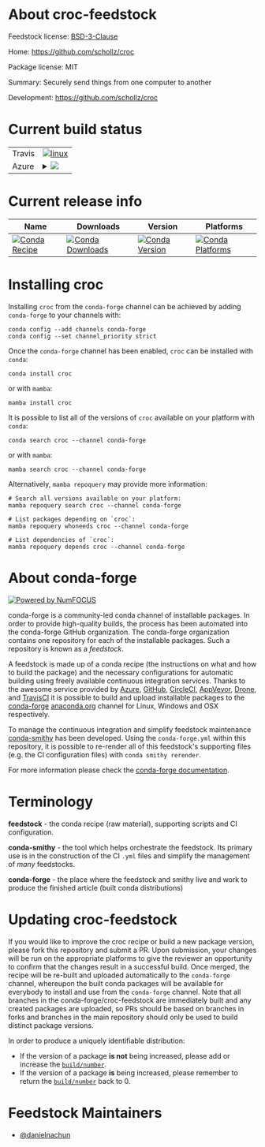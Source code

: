 About croc-feedstock
====================

Feedstock license: [BSD-3-Clause](https://github.com/conda-forge/croc-feedstock/blob/main/LICENSE.txt)

Home: https://github.com/schollz/croc

Package license: MIT

Summary: Securely send things from one computer to another

Development: https://github.com/schollz/croc

Current build status
====================


<table><tr>
    <td>Travis</td>
    <td>
      <a href="https://app.travis-ci.com/conda-forge/croc-feedstock">
        <img alt="linux" src="https://img.shields.io/travis/com/conda-forge/croc-feedstock/main.svg?label=Linux">
      </a>
    </td>
  </tr>
    
  <tr>
    <td>Azure</td>
    <td>
      <details>
        <summary>
          <a href="https://dev.azure.com/conda-forge/feedstock-builds/_build/latest?definitionId=23616&branchName=main">
            <img src="https://dev.azure.com/conda-forge/feedstock-builds/_apis/build/status/croc-feedstock?branchName=main">
          </a>
        </summary>
        <table>
          <thead><tr><th>Variant</th><th>Status</th></tr></thead>
          <tbody><tr>
              <td>linux_64</td>
              <td>
                <a href="https://dev.azure.com/conda-forge/feedstock-builds/_build/latest?definitionId=23616&branchName=main">
                  <img src="https://dev.azure.com/conda-forge/feedstock-builds/_apis/build/status/croc-feedstock?branchName=main&jobName=linux&configuration=linux%20linux_64_" alt="variant">
                </a>
              </td>
            </tr><tr>
              <td>linux_aarch64</td>
              <td>
                <a href="https://dev.azure.com/conda-forge/feedstock-builds/_build/latest?definitionId=23616&branchName=main">
                  <img src="https://dev.azure.com/conda-forge/feedstock-builds/_apis/build/status/croc-feedstock?branchName=main&jobName=linux&configuration=linux%20linux_aarch64_" alt="variant">
                </a>
              </td>
            </tr><tr>
              <td>linux_ppc64le</td>
              <td>
                <a href="https://dev.azure.com/conda-forge/feedstock-builds/_build/latest?definitionId=23616&branchName=main">
                  <img src="https://dev.azure.com/conda-forge/feedstock-builds/_apis/build/status/croc-feedstock?branchName=main&jobName=linux&configuration=linux%20linux_ppc64le_" alt="variant">
                </a>
              </td>
            </tr><tr>
              <td>osx_64</td>
              <td>
                <a href="https://dev.azure.com/conda-forge/feedstock-builds/_build/latest?definitionId=23616&branchName=main">
                  <img src="https://dev.azure.com/conda-forge/feedstock-builds/_apis/build/status/croc-feedstock?branchName=main&jobName=osx&configuration=osx%20osx_64_" alt="variant">
                </a>
              </td>
            </tr><tr>
              <td>osx_arm64</td>
              <td>
                <a href="https://dev.azure.com/conda-forge/feedstock-builds/_build/latest?definitionId=23616&branchName=main">
                  <img src="https://dev.azure.com/conda-forge/feedstock-builds/_apis/build/status/croc-feedstock?branchName=main&jobName=osx&configuration=osx%20osx_arm64_" alt="variant">
                </a>
              </td>
            </tr><tr>
              <td>win_64</td>
              <td>
                <a href="https://dev.azure.com/conda-forge/feedstock-builds/_build/latest?definitionId=23616&branchName=main">
                  <img src="https://dev.azure.com/conda-forge/feedstock-builds/_apis/build/status/croc-feedstock?branchName=main&jobName=win&configuration=win%20win_64_" alt="variant">
                </a>
              </td>
            </tr>
          </tbody>
        </table>
      </details>
    </td>
  </tr>
</table>

Current release info
====================

| Name | Downloads | Version | Platforms |
| --- | --- | --- | --- |
| [![Conda Recipe](https://img.shields.io/badge/recipe-croc-green.svg)](https://anaconda.org/conda-forge/croc) | [![Conda Downloads](https://img.shields.io/conda/dn/conda-forge/croc.svg)](https://anaconda.org/conda-forge/croc) | [![Conda Version](https://img.shields.io/conda/vn/conda-forge/croc.svg)](https://anaconda.org/conda-forge/croc) | [![Conda Platforms](https://img.shields.io/conda/pn/conda-forge/croc.svg)](https://anaconda.org/conda-forge/croc) |

Installing croc
===============

Installing `croc` from the `conda-forge` channel can be achieved by adding `conda-forge` to your channels with:

```
conda config --add channels conda-forge
conda config --set channel_priority strict
```

Once the `conda-forge` channel has been enabled, `croc` can be installed with `conda`:

```
conda install croc
```

or with `mamba`:

```
mamba install croc
```

It is possible to list all of the versions of `croc` available on your platform with `conda`:

```
conda search croc --channel conda-forge
```

or with `mamba`:

```
mamba search croc --channel conda-forge
```

Alternatively, `mamba repoquery` may provide more information:

```
# Search all versions available on your platform:
mamba repoquery search croc --channel conda-forge

# List packages depending on `croc`:
mamba repoquery whoneeds croc --channel conda-forge

# List dependencies of `croc`:
mamba repoquery depends croc --channel conda-forge
```


About conda-forge
=================

[![Powered by
NumFOCUS](https://img.shields.io/badge/powered%20by-NumFOCUS-orange.svg?style=flat&colorA=E1523D&colorB=007D8A)](https://numfocus.org)

conda-forge is a community-led conda channel of installable packages.
In order to provide high-quality builds, the process has been automated into the
conda-forge GitHub organization. The conda-forge organization contains one repository
for each of the installable packages. Such a repository is known as a *feedstock*.

A feedstock is made up of a conda recipe (the instructions on what and how to build
the package) and the necessary configurations for automatic building using freely
available continuous integration services. Thanks to the awesome service provided by
[Azure](https://azure.microsoft.com/en-us/services/devops/), [GitHub](https://github.com/),
[CircleCI](https://circleci.com/), [AppVeyor](https://www.appveyor.com/),
[Drone](https://cloud.drone.io/welcome), and [TravisCI](https://travis-ci.com/)
it is possible to build and upload installable packages to the
[conda-forge](https://anaconda.org/conda-forge) [anaconda.org](https://anaconda.org/)
channel for Linux, Windows and OSX respectively.

To manage the continuous integration and simplify feedstock maintenance
[conda-smithy](https://github.com/conda-forge/conda-smithy) has been developed.
Using the ``conda-forge.yml`` within this repository, it is possible to re-render all of
this feedstock's supporting files (e.g. the CI configuration files) with ``conda smithy rerender``.

For more information please check the [conda-forge documentation](https://conda-forge.org/docs/).

Terminology
===========

**feedstock** - the conda recipe (raw material), supporting scripts and CI configuration.

**conda-smithy** - the tool which helps orchestrate the feedstock.
                   Its primary use is in the construction of the CI ``.yml`` files
                   and simplify the management of *many* feedstocks.

**conda-forge** - the place where the feedstock and smithy live and work to
                  produce the finished article (built conda distributions)


Updating croc-feedstock
=======================

If you would like to improve the croc recipe or build a new
package version, please fork this repository and submit a PR. Upon submission,
your changes will be run on the appropriate platforms to give the reviewer an
opportunity to confirm that the changes result in a successful build. Once
merged, the recipe will be re-built and uploaded automatically to the
`conda-forge` channel, whereupon the built conda packages will be available for
everybody to install and use from the `conda-forge` channel.
Note that all branches in the conda-forge/croc-feedstock are
immediately built and any created packages are uploaded, so PRs should be based
on branches in forks and branches in the main repository should only be used to
build distinct package versions.

In order to produce a uniquely identifiable distribution:
 * If the version of a package **is not** being increased, please add or increase
   the [``build/number``](https://docs.conda.io/projects/conda-build/en/latest/resources/define-metadata.html#build-number-and-string).
 * If the version of a package **is** being increased, please remember to return
   the [``build/number``](https://docs.conda.io/projects/conda-build/en/latest/resources/define-metadata.html#build-number-and-string)
   back to 0.

Feedstock Maintainers
=====================

* [@danielnachun](https://github.com/danielnachun/)

